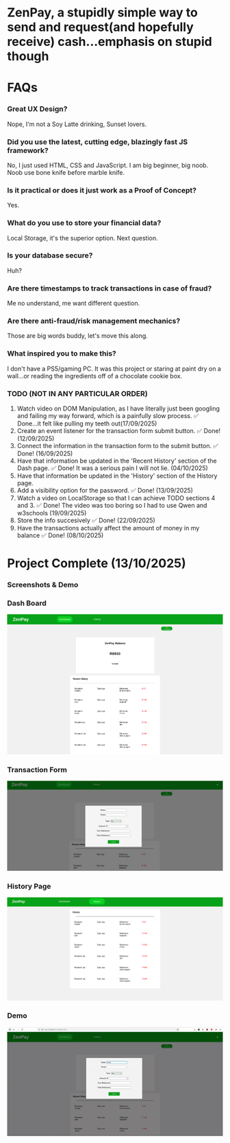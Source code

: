 # ZenPay, a stupidly simple way to send and request(and hopefully receive) cash...emphasis on stupid though

# FAQs

### Great UX Design? 
Nope, I'm not a Soy Latte drinking, Sunset lovers.




### Did you use the latest, cutting edge, blazingly fast JS framework?
No, I just used HTML, CSS and JavaScript. I am big beginner, big noob. Noob use bone knife before marble knife.




### Is it practical or does it just work as a Proof of Concept?
Yes.




### What do you use to store your financial data?
Local Storage, it's the superior option. Next question.




### Is your database secure?
Huh?




### Are there timestamps to track transactions in case of fraud?
Me no understand, me want different question.




### Are there anti-fraud/risk management mechanics?
Those are big words buddy, let's move this along.





### What inspired you to make this?
I don't have a PS5/gaming PC. It was this project or staring at paint dry on a wall...or reading the ingredients off of a chocolate cookie box.




### TODO (NOT IN ANY PARTICULAR ORDER)
1. Watch video on DOM Manipulation, as I have literally just been googling and failing my way forward, which is a painfully slow process.  ✅ Done...it felt like pulling my teeth out(17/09/2025)
2. Create an event listener for the transaction form submit button. ✅ Done! (12/09/2025)
3. Connect the information in the transaction form to the submit button. ✅ Done! (16/09/2025)
4. Have that information be updated in the 'Recent History' section of the Dash page. ✅ Done! It was a serious pain I will not lie. (04/10/2025)
5. Have that information be updated in the 'History' section of the History page.
6. Add a visibility option for the password. ✅ Done! (13/09/2025)
7. Watch a video on LocalStorage so that I can achieve TODO sections 4 and 3. ✅ Done! The video was too boring so I had to use Qwen and w3schools (19/09/2025)
8. Store the info succesively  ✅ Done! (22/09/2025)
9. Have the transactions actually affect the amount of money in my balance ✅ Done! (08/10/2025)

# Project Complete (13/10/2025)


### Screenshots & Demo


### Dash Board
![Dashboard](images/dash.png)

### Transaction Form
![Transaction Form](images/form.png)

### History Page
![History Page](images/history.png)

### Demo
![Demo](images/demo.gif)